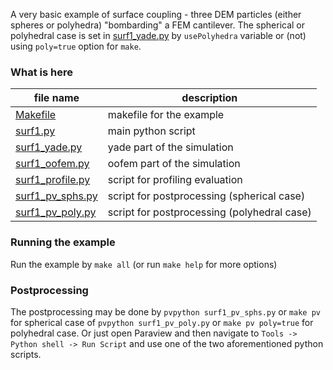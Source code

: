 A very basic example of surface coupling - three DEM particles (either spheres or polyhedra) "bombarding" a FEM cantilever.
The spherical or polyhedral case is set in [surf1_yade.py](surf1_yade.py) by `usePolyhedra` variable or (not) using `poly=true` option for `make`.

### What is here
| file name | description |
| --- | --- |
| [Makefile](Makefile) | makefile for the example |
| [surf1.py](surf1.py) | main python script |
| [surf1_yade.py](surf1_yade.py)  | yade part of the simulation |
| [surf1_oofem.py](surf1_oofem.py)  | oofem part of the simulation |
| [surf1_profile.py](surf1_profile.py) | script for profiling evaluation |
| [surf1_pv_sphs.py](surf1_pv_sphs.py) | script for postprocessing (spherical case) |
| [surf1_pv_poly.py](surf1_pv_poly.py) | script for postprocessing (polyhedral case) |

### Running the example
Run the example by `make all` (or run `make help` for more options)

### Postprocessing
The postprocessing may be done by `pvpython surf1_pv_sphs.py` or `make pv` for spherical case of `pvpython surf1_pv_poly.py` or `make pv poly=true` for polyhedral case.
Or just open Paraview and then navigate to `Tools -> Python shell -> Run Script` and use one of the two aforementioned python scripts.
